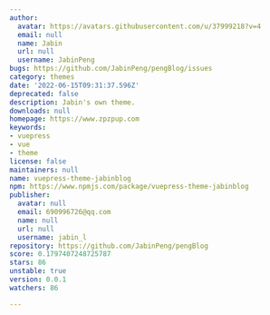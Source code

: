 ```yaml
---
author:
  avatar: https://avatars.githubusercontent.com/u/37999218?v=4
  email: null
  name: Jabin
  url: null
  username: JabinPeng
bugs: https://github.com/JabinPeng/pengBlog/issues
category: themes
date: '2022-06-15T09:31:37.596Z'
deprecated: false
description: Jabin's own theme.
downloads: null
homepage: https://www.zpzpup.com
keywords:
- vuepress
- vue
- theme
license: false
maintainers: null
name: vuepress-theme-jabinblog
npm: https://www.npmjs.com/package/vuepress-theme-jabinblog
publisher:
  avatar: null
  email: 690996726@qq.com
  name: null
  url: null
  username: jabin_l
repository: https://github.com/JabinPeng/pengBlog
score: 0.1797407248725787
stars: 86
unstable: true
version: 0.0.1
watchers: 86

---
```


